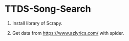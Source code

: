 # TTDS-Song-Search

1. Install library of Scrapy.

2. Get data from https://www.azlyrics.com/ with spider.